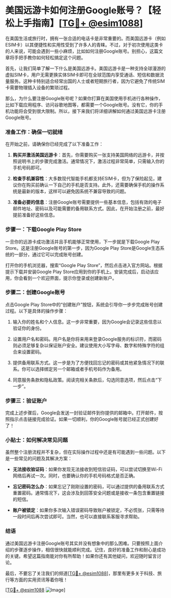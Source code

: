 # 美国远游卡如何注册Google账号？【轻松上手指南】[[TG💪+ @esim1088](https://t.me/s/esim1088)]

在美国生活或旅行时，拥有一张合适的电话卡是非常重要的。而美国远游卡（例如ESIM卡）以其便捷性和实用性受到了许多人的青睐。不过，对于初次使用这类卡的人来说，可能会遇到一些小麻烦，比如如何注册Google账号。别担心，这篇文章将手把手教你如何轻松搞定这个问题。

首先，让我们简单了解一下什么是美国远游卡。美国远游卡是一种支持全球漫游的虚拟SIM卡，用户无需更换实体SIM卡即可在全球范围内享受通话、短信和数据流量服务。这种卡特别适合经常出国的人士或者短期旅行者，因为它避免了传统SIM卡需要物理插入设备的繁琐过程。

那么，为什么要注册Google账号呢？如果你打算在美国使用手机进行各种操作，比如下载应用程序、访问谷歌地图等，都需要一个Google账号。没有它，你的手机功能将会受到很大限制。所以，接下来我们将详细讲解如何通过美国远游卡注册Google账号。

### 准备工作：确保一切就绪

在开始之前，请确保你已经完成了以下准备工作：

1. **购买并激活美国远游卡**：首先，你需要购买一张支持美国网络的远游卡，并按照说明书上的步骤完成激活。通常情况下，激活过程非常简单，只需输入你的手机号码即可。

2. **检查手机兼容性**：大多数现代智能手机都支持ESIM卡，但为了保险起见，建议你在购买前确认一下自己的手机是否支持。此外，还需要确保手机的操作系统是最新的版本，这样可以避免因系统不兼容导致的问题。

3. **准备必要的信息**：注册Google账号需要提供一些基本信息，包括有效的电子邮件地址、密码以及可能需要的备用联系方式。因此，在开始注册之前，最好提前准备好这些信息。

### 步骤一：下载Google Play Store

一旦你的远游卡成功激活并且手机能够正常使用，下一步就是下载Google Play Store。这是注册Google账号的第一步，因为Google Play Store是Google生态系统的一部分，通过它可以完成账号创建。

打开你的手机浏览器，搜索“Google Play Store”，然后点击进入官方网站。根据提示下载并安装Google Play Store应用到你的手机上。安装完成后，启动该应用，你会看到一个欢迎界面，提示你登录或创建新账户。

### 步骤二：创建Google账号

点击Google Play Store中的“创建账户”按钮，系统会引导你一步步完成账号创建过程。以下是具体的操作步骤：

1. 输入你的姓名和个人信息。这一步非常重要，因为Google会记录这些信息以验证你的身份。
   
2. 设置用户名和密码。用户名是你将来用来登录Google服务的标识符，而密码则必须足够复杂以保证账户安全。建议使用大小写字母、数字和特殊字符的组合来设置密码。

3. 提供备用联系方式。这一步是为了方便找回忘记的密码或其他紧急情况下的联系。你可以选择绑定另一个邮箱或者手机号码作为备用。

4. 同意服务条款和隐私政策。阅读完相关条款后，勾选同意选项，然后点击“下一步”。

### 步骤三：验证账户

完成上述步骤后，Google会发送一封验证邮件到你提供的邮箱中。打开邮件，按照指示点击链接完成验证。如果一切顺利，你的Google账号就已经正式创建好了！

### 小贴士：如何解决常见问题

虽然整个注册流程并不复杂，但在实际操作过程中还是有可能遇到一些问题。以下是一些常见的问题及其解决方案：

- **无法接收验证码**：如果你发现无法接收到短信验证码，可以尝试切换至Wi-Fi网络后再试一次。同时，也要确认你的手机号码格式是否正确。

- **忘记密码怎么办**：如果忘记了刚刚设置的密码，可以通过提供的备用联系方式重置密码。通常情况下，这会涉及到回答安全问题或是接收一条包含重置链接的短信。

- **账户被锁定**：如果你多次输入错误密码导致账户被锁定，不必慌张，只需等待一段时间后再次尝试即可。当然，也可以直接联系客服寻求帮助。

### 结语

通过美国远游卡注册Google账号其实并没有想象中的那么困难。只要按照上面介绍的步骤逐步操作，相信很快就能顺利完成。记住，良好的准备工作和耐心是成功的关键。希望这篇指南能对你有所帮助！如果你还有其他疑问，欢迎随时留言讨论。

最后，不要忘了关注我们的频道[[TG💪+ @esim1088](https://t.me/s/esim1088)]，那里有更多关于科技、旅行等方面的实用资讯等着你哦！

[[TG💪+ @esim1088](https://t.me/s/esim1088) ![Image](https://i.postimg.cc/4NQfJmqS/Snipaste-2025-05-13-00-14-12.png)]